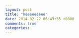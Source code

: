 ```yaml
---
layout: post
title: "heeeeeeeee"
date: 2014-02-22 06:43:35 +0800
comments: true
categories: 
---
```

